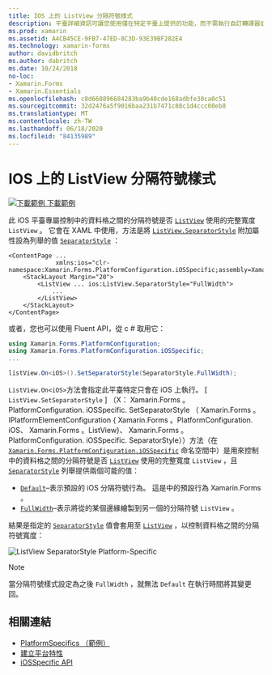 ```yaml
---
title: IOS 上的 ListView 分隔符號樣式
description: 平臺詳細資訊可讓您使用僅在特定平臺上提供的功能，而不需執行自訂轉譯器或效果。 本文說明如何使用 iOS 平臺特定的，控制 ListView 中的資料格之間的分隔符號是否使用 ListView 的完整寬度。
ms.prod: xamarin
ms.assetid: A4CB45CE-9FB7-47ED-8C3D-93E39BF282E4
ms.technology: xamarin-forms
author: davidbritch
ms.author: dabritch
ms.date: 10/24/2018
no-loc:
- Xamarin.Forms
- Xamarin.Essentials
ms.openlocfilehash: c8d660896684283ba9b40cde168adbfe30ca0c51
ms.sourcegitcommit: 32d2476a5f9016baa231b7471c88c1d4ccc08eb8
ms.translationtype: MT
ms.contentlocale: zh-TW
ms.lasthandoff: 06/18/2020
ms.locfileid: "84135989"
---
```

# <a name="listview-separator-style-on-ios"></a>IOS 上的 ListView 分隔符號樣式

[![下載範例 ](~/media/shared/download.png) 下載範例](https://docs.microsoft.com/samples/xamarin/xamarin-forms-samples/userinterface-platformspecifics)

此 iOS 平臺專屬控制中的資料格之間的分隔符號是否 [`ListView`](xref:Xamarin.Forms.ListView) 使用的完整寬度 `ListView` 。 它會在 XAML 中使用，方法是將 [`ListView.SeparatorStyle`](xref:Xamarin.Forms.PlatformConfiguration.iOSSpecific.ListView.SeparatorStyleProperty) 附加屬性設為列舉的值 [`SeparatorStyle`](xref:Xamarin.Forms.PlatformConfiguration.iOSSpecific.SeparatorStyle) ：

```xaml
<ContentPage ...
             xmlns:ios="clr-namespace:Xamarin.Forms.PlatformConfiguration.iOSSpecific;assembly=Xamarin.Forms.Core">
    <StackLayout Margin="20">
        <ListView ... ios:ListView.SeparatorStyle="FullWidth">
            ...
        </ListView>
    </StackLayout>
</ContentPage>
```

或者，您也可以使用 Fluent API，從 c # 取用它：

```csharp
using Xamarin.Forms.PlatformConfiguration;
using Xamarin.Forms.PlatformConfiguration.iOSSpecific;
...

listView.On<iOS>().SetSeparatorStyle(SeparatorStyle.FullWidth);
```

`ListView.On<iOS>`方法會指定此平臺特定只會在 iOS 上執行。 [ `ListView.SetSeparatorStyle` ] （X： Xamarin.Forms 。PlatformConfiguration. iOSSpecific. SetSeparatorStyle （ Xamarin.Forms 。IPlatformElementConfiguration { Xamarin.Forms 。PlatformConfiguration. iOS、 Xamarin.Forms 。ListView}、 Xamarin.Forms 。PlatformConfiguration. iOSSpecific. SeparatorStyle））方法（在 [`Xamarin.Forms.PlatformConfiguration.iOSSpecific`](xref:Xamarin.Forms.PlatformConfiguration.iOSSpecific) 命名空間中）是用來控制中的資料格之間的分隔符號是否 [`ListView`](xref:Xamarin.Forms.ListView) 使用的完整寬度 `ListView` ，且 [`SeparatorStyle`](xref:Xamarin.Forms.PlatformConfiguration.iOSSpecific.SeparatorStyle) 列舉提供兩個可能的值：

- [`Default`](xref:Xamarin.Forms.PlatformConfiguration.iOSSpecific.SeparatorStyle.Default)–表示預設的 iOS 分隔符號行為。 這是中的預設行為 Xamarin.Forms 。
- [`FullWidth`](xref:Xamarin.Forms.PlatformConfiguration.iOSSpecific.SeparatorStyle.FullWidth)–表示將從的某個邊緣繪製到另一個的分隔符號 `ListView` 。

結果是指定的 [`SeparatorStyle`](xref:Xamarin.Forms.PlatformConfiguration.iOSSpecific.SeparatorStyle) 值會套用至 [`ListView`](xref:Xamarin.Forms.ListView) ，以控制資料格之間的分隔符號寬度：

![](listview-separator-style-images/listview-separatorstyle.png "ListView SeparatorStyle Platform-Specific")

> [!NOTE]
> 當分隔符號樣式設定為之後 `FullWidth` ，就無法 `Default` 在執行時間將其變更回。

## <a name="related-links"></a>相關連結

- [PlatformSpecifics （範例）](https://docs.microsoft.com/samples/xamarin/xamarin-forms-samples/userinterface-platformspecifics)
- [建立平台特性](~/xamarin-forms/platform/platform-specifics/index.md#creating-platform-specifics)
- [iOSSpecific API](xref:Xamarin.Forms.PlatformConfiguration.iOSSpecific)
